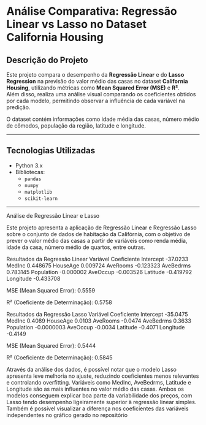 # Análise Comparativa: Regressão Linear vs Lasso no Dataset California Housing

## Descrição do Projeto
Este projeto compara o desempenho da **Regressão Linear** e do **Lasso Regression** na previsão do valor médio das casas no dataset **California Housing**, utilizando métricas como **Mean Squared Error (MSE)** e **R²**.  
Além disso, realiza uma análise visual comparando os coeficientes obtidos por cada modelo, permitindo observar a influência de cada variável na predição.

O dataset contém informações como idade média das casas, número médio de cômodos, população da região, latitude e longitude.


---

## Tecnologias Utilizadas
- Python 3.x  
- Bibliotecas:
  - `pandas`
  - `numpy`
  - `matplotlib`
  - `scikit-learn`

---

Análise de Regressão Linear e Lasso

Este projeto apresenta a aplicação de Regressão Linear e Regressão Lasso sobre o conjunto de dados de habitação da Califórnia, com o objetivo de prever o valor médio das casas a partir de variáveis como renda média, idade da casa, número médio de quartos, entre outras.

Resultados da Regressão Linear
Variável	Coeficiente
Intercept	-37.0233
MedInc       0.448675
HouseAge     0.009724
AveRooms    -0.123323
AveBedrms    0.783145
Population  -0.000002
AveOccup    -0.003526
Latitude    -0.419792
Longitude   -0.433708

MSE (Mean Squared Error): 0.5559

R² (Coeficiente de Determinação): 0.5758

Resultados da Regressão Lasso
Variável	Coeficiente
Intercept	-35.0475
MedInc	0.4089
HouseAge	0.0103
AveRooms	-0.0474
AveBedrms	0.3633
Population	-0.0000003
AveOccup	-0.0034
Latitude	-0.4071
Longitude	-0.4149

MSE (Mean Squared Error): 0.5444

R² (Coeficiente de Determinação): 0.5845

Através da análise dos dados, é possível notar que o modelo Lasso apresenta leve melhoria no ajuste, reduzindo coeficientes menos relevantes e controlando overfitting.
Variáveis como MedInc, AveBedrms, Latitude e Longitude são as mais influentes no valor médio das casas.
Ambos os modelos conseguem explicar boa parte da variabilidade dos preços, com Lasso tendo desempenho ligeiramente superior à regressão linear simples.
Também é possível visualizar a diferença nos coeficientes das variáveis independentes no gráfico gerado no repositório

